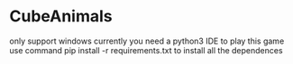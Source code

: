 # CubeAnimals

only support windows currently
you need a python3 IDE to play this game
use command pip install -r requirements.txt to install all the dependences

